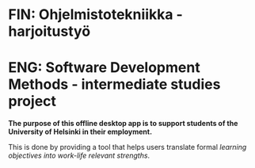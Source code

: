 # FIN: Ohjelmistotekniikka -  harjoitustyö

# ENG: Software Development Methods - intermediate studies project

**The purpose of this offline desktop app is to support students of the University of Helsinki in their employment.**

This is done by providing a tool that helps users translate formal *learning objectives into work-life relevant strengths*.
